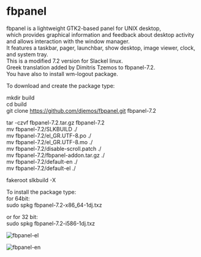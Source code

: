 # fbpanel
fbpanel is a lightweight GTK2-based panel for UNIX desktop,  
which provides graphical information and feedback about desktop activity  
and allows interaction with the window manager.  
It features a taskbar, pager, launchbar, show desktop, image viewer, clock, and system tray.  
This is a modified 7.2 version for Slackel linux.  
Greek translation added by Dimitris Tzemos to fbpanel-7.2.  
You have also to install wm-logout package.  

To download and create the package type:  
  
mkdir build   
cd build  
git clone https://github.com/djemos/fbpanel.git fbpanel-7.2   
  
tar -czvf fbpanel-7.2.tar.gz fbpanel-7.2  
mv fbpanel-7.2/SLKBUILD ./  
mv fbpanel-7.2/el_GR.UTF-8.po ./  
mv fbpanel-7.2/el_GR.UTF-8.mo ./  
mv fbpanel-7.2/disable-scroll.patch ./  
mv fbpanel-7.2/fbpanel-addon.tar.gz ./  
mv fbpanel-7.2/default-en ./  
mv fbpanel-7.2/default-el ./  
  
fakeroot slkbuild -X  
  
To install the package type:  
for 64bit:  
sudo spkg fbpanel-7.2-x86_64-1dj.txz  
  
or for 32 bit:  
sudo spkg fbpanel-7.2-i586-1dj.txz   
  

![fbpanel-el](https://github.com/user-attachments/assets/a7cfa42b-4044-454d-8571-6946ae77f8f9)

![fbpanel-en](https://github.com/user-attachments/assets/2dd8a085-3d3c-4661-8145-f78c4a431113)





